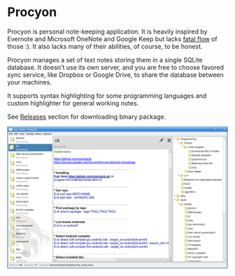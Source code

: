 # Procyon

Procyon is personal note-keeping application. It is heavily inspired by Evernote and Microsoft OneNote and Google Keep but lacks [fatal flow](http://www.drdobbs.com/windows/a-brief-history-of-windows-programming-r/225701475) of those :). It also lacks many of their abilities, of course, to be honest.

Procyon manages a set of text notes storing them in a single SQLite database. It doesn't use its own server, and you are free to choose favored sync service, like Dropbox or Google Drive, to share the database between your machines.

It supports syntax highlighting for some programming languages and custom highlighter for general working notes.

See [Releases](https://github.com/orion-project/procyon/releases) section for downloading binary package.

![Main Window](./img/main_window.png)
